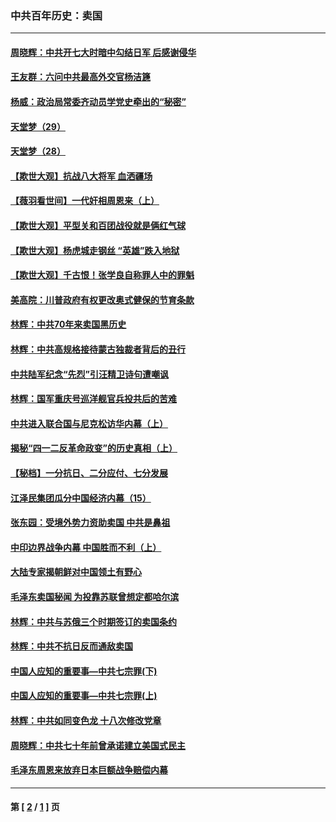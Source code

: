### 中共百年历史：卖国
---
#### [周晓辉：中共开七大时暗中勾结日军 后感谢侵华](../../pages/nf1176117/n12921960.md?05270430) 
#### [王友群：六问中共最高外交官杨洁篪](../../pages/nf1176117/n12836495.md?05270430) 
#### [杨威：政治局常委齐动员学党史牵出的“秘密”](../../pages/nf1176117/n12764642.md?05270430) 
#### [天堂梦（29）](../../pages/nf1176117/n12408465.md?05270430) 
#### [天堂梦（28）](../../pages/nf1176117/n12408309.md?05270430) 
#### [【欺世大观】抗战八大将军 血洒疆场](../../pages/nf1176117/n12357044.md?05270430) 
#### [【薇羽看世间】一代奸相周恩来（上）](../../pages/nf1176117/n12401109.md?05270430) 
#### [【欺世大观】平型关和百团战役就是俩红气球](../../pages/nf1176117/n12359157.md?05270430) 
#### [【欺世大观】杨虎城走钢丝 “英雄”跌入地狱](../../pages/nf1176117/n12358840.md?05270430) 
#### [【欺世大观】千古恨！张学良自称罪人中的罪魁](../../pages/nf1176117/n12358629.md?05270430) 
#### [美高院：川普政府有权更改奥式健保的节育条款](../../pages/nf1176117/n12242171.md?05270430) 
#### [林辉：中共70年来卖国黑历史](../../pages/nf1176117/n11552181.md?05270430) 
#### [林辉：中共高规格接待蒙古独裁者背后的丑行](../../pages/nf1176117/n11225005.md?05270430) 
#### [中共陆军纪念“先烈”引汪精卫诗句遭嘲讽](../../pages/nf1176117/n11153345.md?05270430) 
#### [林辉：国军重庆号巡洋舰官兵投共后的苦难](../../pages/nf1176117/n10997801.md?05270430) 
#### [中共进入联合国与尼克松访华内幕（上）](../../pages/nf1176117/n10138788.md?05270430) 
#### [揭秘“四一二反革命政变”的历史真相（上）](../../pages/nf1176117/n9996650.md?05270430) 
#### [【秘档】一分抗日、二分应付、七分发展](../../pages/nf1176117/n9331484.md?05270430) 
#### [江泽民集团瓜分中国经济内幕（15）](../../pages/nf1176117/n9268584.md?05270430) 
#### [张东园：受境外势力资助卖国 中共是鼻祖](../../pages/nf1176117/n9272480.md?05270430) 
#### [中印边界战争内幕 中国胜而不利（上）](../../pages/nf1176117/n9252458.md?05270430) 
#### [大陆专家揭朝鲜对中国领土有野心](../../pages/nf1176117/n9074056.md?05270430) 
#### [毛泽东卖国秘闻 为投靠苏联曾想定都哈尔滨](../../pages/nf1176117/n9058631.md?05270430) 
#### [林辉：中共与苏俄三个时期签订的卖国条约](../../pages/nf1176117/n9036062.md?05270430) 
#### [林辉：中共不抗日反而通敌卖国](../../pages/nf1176117/n8840492.md?05270430) 
#### [中国人应知的重要事—中共七宗罪(下)](../../pages/nf1176117/n8823799.md?05270430) 
#### [中国人应知的重要事—中共七宗罪(上)](../../pages/nf1176117/n8819770.md?05270430) 
#### [林辉：中共如同变色龙 十八次修改党章](../../pages/nf1176117/n8811129.md?05270430) 
#### [周晓辉：中共七十年前曾承诺建立美国式民主](../../pages/nf1176117/n8809061.md?05270430) 
#### [毛泽东周恩来放弃日本巨额战争赔偿内幕](../../pages/nf1176117/n8697753.md?05270430) 

---
#### 第 [ [2](./2.md?05270430) / [1](./1.md?05270430) ] 页
